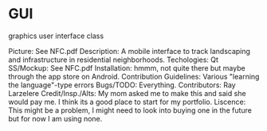 # GUI
graphics user interface class

Picture: See NFC.pdf
Description: A mobile interface to track landscaping and infrastructure in residential neighborhoods.
Techologies: Qt
SS/Mockup: See NFC.pdf
Installation: hmmm, not quite there but maybe through the app store on Android.
Contribution Guidelines: Various "learning the language"-type errors
Bugs/TODO: Everything.
Contributors: Ray Larzelere
Credit/Insp./Alts: My mom asked me to make this and said she would pay me. I think its a good place to 
  start for my portfolio.
Liscence: This might be a problem, I might need to look into buying one in the future but for now I am using
  none.
